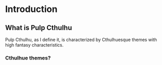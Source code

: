 # Introduction
## What is Pulp Cthulhu 
Pulp Cthulhu, as I define it, is characterized by Cthulhuesque themes with high fantasy characteristics.  

### Cthulhue themes?
